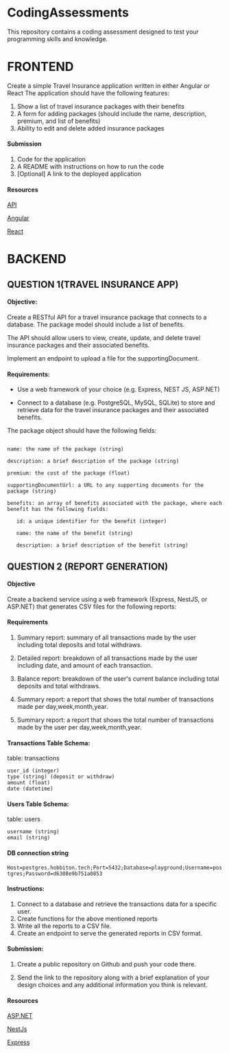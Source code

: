 # CodingAssessments

This repository contains a coding assessment designed to test your programming skills and knowledge.

# FRONTEND


Create a simple Travel Insurance application  written in either Angular or React The application should have the following features:
1. Show a list of travel insurance packages with their benefits
2. A form for adding packages (should include the name, description, premium, and list of benefits)
3. Ability to edit and delete added insurance packages

#### Submission
1. Code for the application
2. A README with instructions on how to run the code
3. [Optional] A link to the deployed application


#### Resources

[API](https://assessment.hobbiton.tech/)

[Angular](https://angular.io/)

[React](https://reactjs.org/)


# BACKEND

## QUESTION 1(TRAVEL INSURANCE APP)


#### Objective:

Create a RESTful API for a travel insurance package that connects to a database. The package model should include a list of benefits.

The API should allow users to view, create, update, and delete travel insurance packages and their associated benefits.

Implement an endpoint to upload a file for the supportingDocument.

#### Requirements:

* Use a web framework of your choice (e.g. Express, NEST JS, ASP.NET)

* Connect to a database (e.g. PostgreSQL, MySQL, SQLite) to store and retrieve data for the travel insurance packages and their associated benefits.

The package object should have the following fields:

```id: a unique identifier for the package (integer)

name: the name of the package (string)

description: a brief description of the package (string)

premium: the cost of the package (float)

supportingDocumentUrl: a URL to any supporting documents for the package (string)

benefits: an array of benefits associated with the package, where each benefit has the following fields:

   id: a unique identifier for the benefit (integer)

   name: the name of the benefit (string)

   description: a brief description of the benefit (string)
   ```



## QUESTION 2 (REPORT GENERATION)

#### Objective

Create a backend service using a web framework (Express, NestJS, or ASP.NET) that generates CSV files for the following reports:

#### Requirements

1. Summary report: summary of all transactions made by the user including total deposits and total withdraws.

2. Detailed report: breakdown of all transactions made by the user including date, and amount of each transaction.

3. Balance report: breakdown of the user's current balance including total deposits and total withdraws.

4. Summary report: a report that shows the total number of transactions made per day,week,month,year.

5. Summary report: a report that shows the total number of transactions made by the user per day,week,month,year.

#### Transactions Table Schema:
table: transactions
```id (integer)
user_id (integer)
type (string) (deposit or withdraw)
amount (float)
date (datetime)
```

#### Users Table Schema:
table: users
```id (integer)
username (string)
email (string)
```

#### DB connection string
```Host=postgres.hobbiton.tech;Port=5432;Database=playground;Username=postgres;Password=d6308e9b751a0853```



#### Instructions:

1. Connect to a database and retrieve the transactions data for a specific user.
2. Create functions for the above mentioned reports
3. Write all the reports to a CSV file.
4. Create an endpoint to serve the generated reports in CSV format.


#### Submission:

1. Create a public repository on Github and push your code there.

2. Send the link to the repository along with a brief explanation of your design choices and any additional information you think is relevant.



#### Resources

[ASP.NET](https://dotnet.microsoft.com/en-us/apps/aspnet/apis)

[NestJs](https://nestjs.com/)

[Express](https://expressjs.com/)


